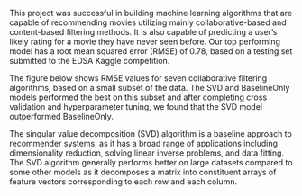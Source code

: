 This project was successful in building machine learning algorithms that are capable of recommending movies utilizing mainly collaborative-based and content-based filtering methods. It is also capable of predicting a user’s likely rating for a movie they have never seen before. Our top performing model has a root mean squared error (RMSE) of 0.78, based on a testing set submitted to the EDSA Kaggle competition.

The figure below shows RMSE values for seven collaborative filtering algorithms, based on a small subset of the data. The SVD and BaselineOnly models performed the best on this subset and after completing cross validation and hyperparameter tuning, we found that the SVD model outperformed BaselineOnly.

The singular value decomposition (SVD) algorithm is a baseline approach to recommender systems, as it has a broad range of applications including dimensionality reduction, solving linear inverse problems, and data fitting. The SVD algorithm generally performs better on large datasets compared to some other models as it decomposes a matrix into constituent arrays of feature vectors corresponding to each row and each column.